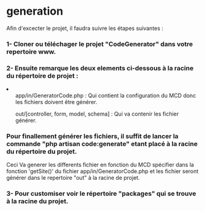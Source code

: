 # generation

Afin d'excecter le projet, il faudra suivre les étapes suivantes :

<h3>1- Cloner ou téléchager le projet "CodeGenerator" dans votre repertoire www.<h3>

<h3>2- Ensuite remarque les deux elements ci-dessous à la racine du répertoire de projet : </h3> 
  <li>
    <ol>app/in/GeneratorCode.php : Qui contient la configuration du MCD donc les fichiers doivent être générer.</ol>
    <ol>out/[controller, form, model, schema] : Qui va contenir les fichier générer.</ol>
  </li>

<h3>Pour finallement générer les fichiers, il suffit de lancer la commande "php artisan code:generate" etant placé à la racine       du répertoire du projet.</h3>
  Ceci Va generer les differents fichier en fonction du MCD spécifier dans la fonction 'getSite()' du fichier app/in/GeneratorCode.php et les fichier seront générer dans le repertoire "out" à la racine de projet.
  
<h3>3- Pour customiser voir le répertoire "packages" qui se trouve à la racine du projet.</h3>

